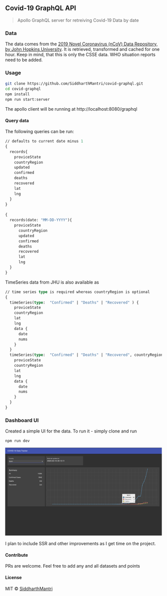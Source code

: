 ## Covid-19 GraphQL API

> Apollo GraphQL server for retreiving Covid-19 Data by date

### Data

The data comes from the [2019 Novel Coronavirus (nCoV) Data Repository,
by John Hopkins University](https://github.com/CSSEGISandData/2019-nCoV). It is retrieved, transformed and cached for one hour. Keep in mind, that this is only the CSSE data. WHO situation reports need to be added.

### Usage

```sh
git clone https://github.com/SiddharthMantri/covid-graphql.git
cd covid-graphql
npm install
npm run start:server
```

The apollo client will be running at http://localhost:8080/graphql

#### Query data

The following queries can be run:

```graphql
// defaults to current date minus 1
{
  records{
    proviceState
    countryRegion
    updated
    confirmed
    deaths
    recovered
    lat
    lng
  }
}

{
  records(date: "MM-DD-YYYY"){
    proviceState
      countryRegion
      updated
      confirmed
      deaths
      recovered
      lat
      lng
  }
}

```

TimeSeries data from JHU is also available as

```graphql
// time series type is required whereas countryRegion is optional
{
  timeSeries(type:  "Confirmed" | "Deaths" | "Recovered" ) {
    proviceState
    countryRegion
    lat
    lng
    data {
      date
      nums
    }
  }
  timeSeries(type:  "Confirmed" | "Deaths" | "Recovered", countryRegion: "String") {
    proviceState
    countryRegion
    lat
    lng
    data {
      date
      nums
    }
  }
}
```


### Dashboard UI

Created a simple UI for the data. To run it - simply clone and run 
```sh
npm run dev
```

![Sample Dashboard query for Spain](UI_SS.PNG)

I plan to include SSR and other improvements as I get time on the project. 

#### Contribute

PRs are welcome. Feel free to add any and all datasets and points

#### License

MIT © [SiddharthMantri](https://github.com/SiddharthMantri)

